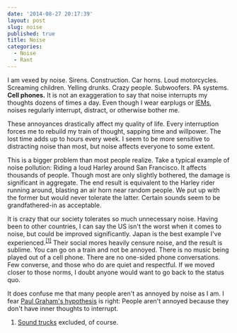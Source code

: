 ```yaml
---
date: '2014-08-27 20:17:39'
layout: post
slug: noise
published: true
title: Noise
categories:
  - Noise
  - Rant
---
```


I am vexed by noise. Sirens. Construction. Car horns. Loud motorcycles. Screaming children. Yelling drunks. Crazy people. Subwoofers. PA systems. **Cell phones.** It is not an exaggeration to say that noise interrupts my thoughts dozens of times a day. Even though I wear earplugs or [IEMs](https://en.wikipedia.org/wiki/In-ear_monitor), noises regularly interrupt, distract, or otherwise bother me.

These annoyances drastically affect my quality of life. Every interruption forces me to rebuild my train of thought, sapping time and willpower. The lost time adds up to hours every week. I seem to be more sensitive to distracting noise than most, but noise affects everyone to some extent.

This is a bigger problem than most people realize. Take a typical example of noise pollution: Riding a loud Harley around San Francisco. It affects thousands of people. Though most are only slightly bothered, the damage is significant in aggregate. The end result is equivalent to the Harley rider running around, blasting an air horn near random people. We put up with the former but would never tolerate the latter. Certain sounds seem to be grandfathered-in as acceptable.

It is crazy that our society tolerates so much unnecessary noise. Having been to other countries, I can say the US isn't the worst when it comes to noise, but could be improved significantly. Japan is the best example I've experienced.<sup>[\[1\]](#ref_1)</sup> Their social mores heavily censure noise, and the result is sublime. You can go on a train and not be annoyed. There is no music being played out of a cell phone. There are no one-sided phone conversations. Few converse, and those who do are quiet and respectful. If we moved closer to those norms, I doubt anyone would want to go back to the status quo.

It does confuse me that many people aren't as annoyed by noise as I am. I fear [Paul Graham's hypothesis](https://news.ycombinator.com/item?id=4802581) is right: People aren't annoyed because they don't have inner thoughts to interrupt.

1. <span id="ref_1"></span>[Sound trucks](http://en.wikipedia.org/wiki/Sound_trucks_in_Japan) excluded, of course.
